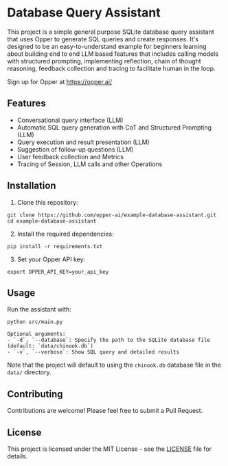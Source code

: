 # Database Query Assistant

This project is a simple general purpose SQLite database query assistant that uses Opper to generate SQL queries and create responses. It's designed to be an easy-to-understand example for beginners learning about building end to end LLM based features that includes calling models with structured prompting,
implementing reflection, chain of thought reasoning, feedback collection and tracing to facilitate human in the loop.

Sign up for Opper at https://opper.ai/

## Features

- Conversational query interface (LLM)
- Automatic SQL query generation with CoT and Structured Prompting (LLM)
- Query execution and result presentation (LLM)
- Suggestion of follow-up questions (LLM)
- User feedback collection and Metrics
- Tracing of Session, LLM calls and other Operations
  
## Installation

1. Clone this repository:

```
git clone https://github.com/opper-ai/example-database-assistant.git
cd example-database-assistant
```

2. Install the required dependencies:
```
pip install -r requirements.txt
```

3. Set your Opper API key:

```
export OPPER_API_KEY=your_api_key
```

## Usage

Run the assistant with:

```
python src/main.py

Optional arguments:
- `-d`, `--database`: Specify the path to the SQLite database file (default: `data/chinook.db`)
- `-v`, `--verbose`: Show SQL query and detailed results
```

Note that the project will default to using the `chinook.db` database file in the `data/` directory.

## Contributing

Contributions are welcome! Please feel free to submit a Pull Request.

## License

This project is licensed under the MIT License - see the [LICENSE](LICENSE) file for details.
